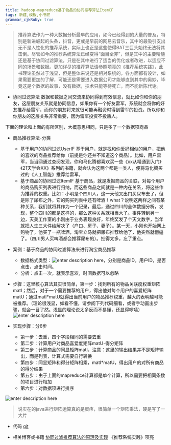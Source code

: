 ```yaml
---
title: hadoop-mapreduce基于物品的协同推荐算法ItemCF
tags: 新建,模板,小书匠
grammar_cjkRuby: true
---
```

>推荐算法作为一种大数据分析最早的应用，如今已经得到的大量的普及，特别是新进崛起的头条，抖音，更或是早前的网易云音乐，其中的最吸引支出无不是人性化的推荐系统，实际上也正是这些使得BAT三巨头始终无法将其击倒。尽管如今的推荐系统算法已经变得“面目全非”，但是其中的主要精髓还是基于协同过滤算法，只是在其中进行了适当的优化或者改进，以适应不同的场景和数据。更加详尽的推荐算法请参照项亮的《推荐系统实践》，此书理论虽然过于浅显，但是整体来说还是相对系统的，各方面都有设计，如果需要更加的了解，可能还是需要进入数据公司才能够直到其中的奥妙，毕竟这是个数据的故事，没有数据，技术只能等待死亡，而不能新陈代谢。

* 协同过滤算法
数据和数据之间交流来协同得到有效信息，就比如你和你的朋友，这层朋友关系就是协同信息，如果你有一个好友雷军，系统就会将你的好友推荐给雷军，而你的朋友将来就很可能再融资时得到雷军的投资。所以你和你朋友的这层关系非常重要，因为雷军投资不投熟人。

下面的理论和上面的有所区别，大概意思相同，只是多了一个数据项商品

* 商品推荐算法-分类
	* 基于用户的协同过滤UserIF
	基于用户，就是找和你爱好相似的用户，把他的喜欢的商品推荐给你（前提是你还并不知道这个商品）。比如，用户雷军，当当网通过查阅发现，你和马化腾都喜欢买一些《xx从精通到入门》《21天学会XX》系列的书籍，就会认为这两个都是一类人，便将马化腾买过的《人工智能》推荐给雷军。
	* 基于商品的协同过滤ItemIF
	基于商品，就是发掘商品的关联，对每个用户的商品购买列表进行归纳，而这些商品之间就是一种内在关系，将这些作为推荐的权重。比如：小明是个四川人，这一天他又出门买尿布去了，但是除了尿布之外，它的购买列表中还有啤酒！what？说明这两样之间有某种关系，我们就将其作为一个记录，最后，通过四川的全体数据分析，发现，整个四川的都是这样的，那么这种关系就相当大了。事件转到另一边，天美工作室的小刚由于业务表现良好，年终奖发了个天文数字，当年就把人生三大件给解决了（户口、房子、妻子）。某一天，小刚也开始网上购物了，他买了一瓶啤酒，淘宝立马就把尿布推荐给他了，他突然就懵逼了。（四川男人买啤酒都会推荐尿布的）。扯得太多，忘了重点。

* 案例：基于商品的协同过滤算法来进行淘宝商品推荐
	* 数据格式类型：![enter description here][1]，分别是商品ID，用户ID，是否点击，点击时间。
	* 分析：点击一次，就表示喜欢，时间数据可以忽略

* 步骤：这里核心算法其实很简单，第一步：找到所有的物品关联度权重矩阵matI；然后，对于一个需要推荐的用户，得出他对每个用户的喜爱矩阵matU；通过matI*matU就得出当前用户的物品推荐权重，越大的表明越可能被推荐。（理论很浅显，如看不懂，请参阅下列代码细看，或者手动画出步骤，就会一目了然。浅显的理论说太多反而不易懂，还显得啰嗦）
![enter description here][2]

* 实现步骤：分6步
	* 第一步：去重，四个字段相同的需要去重
	* 第二步：计算用户对商品喜爱度矩阵matU-得分矩阵
	* 第三步：计算商品的同显矩阵matI，注意：这里的输出结果并不是矩阵输出，而是列表，计算式需要自行转换
	* 第四步：同显矩阵和得分矩阵相乘，matI*matU，得出用户的对所有商品的得分结果
	* 第五步：由于上面的mapreduce计算都是单个计算，所以需要把相同条数的项目进行相加
	* 第六步：对数据项进行排序
	
![enter description here][3]
>说实在的java进行矩阵运算真的是蛋疼，很简单一个矩阵乘法，硬是写了一大片

* 代码
	[git][4]

* 相关博客或书籍
[协同过滤推荐算法的原理及实现][5]
《推荐系统实践》项亮


  [1]: http://osiy4s0ad.bkt.clouddn.com/soundblog/1525788021008.jpg
  [2]: http://osiy4s0ad.bkt.clouddn.com/soundblog/1525788608613.jpg
  [3]: http://osiy4s0ad.bkt.clouddn.com/soundblog/1525835922816.jpg
  [4]: https://github.com/purice93/mapreduce.git
  [5]: https://blog.csdn.net/yimingsilence/article/details/54934302
